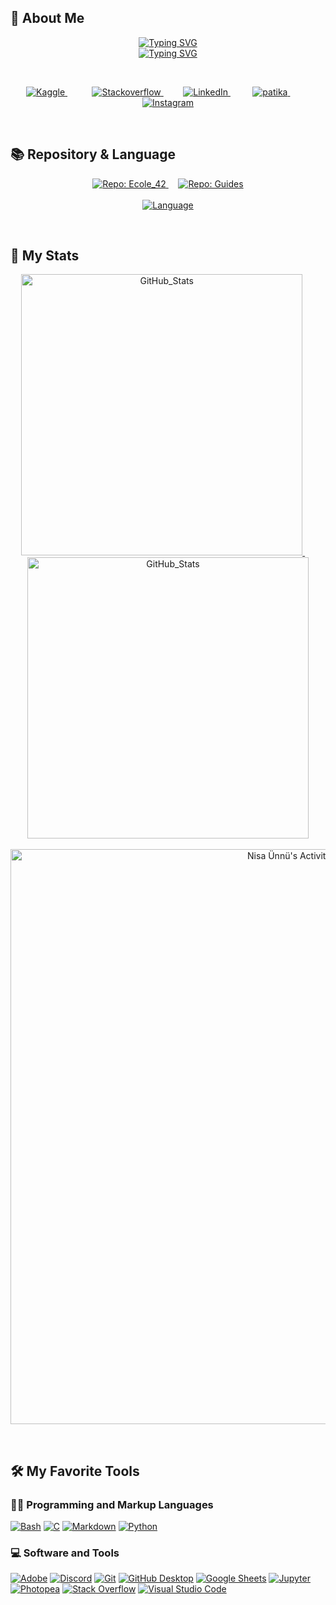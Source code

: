 ## :crescent_moon: About Me

<!-- About Me -->

<p align="center"> 
    <a href="https://git.io/typing-svg">
        <img src="https://readme-typing-svg.demolab.com?font=Kaushan Script&size=30&pause=1000&color=00A404FF&center=true&vCenter=true&repeat=false&width=435&lines=Hi!+I'm+Nisa+Ceren+%C3%9Cnn%C3%BC;" alt="Typing SVG" />
        </a>
    <br>
    <a href="https://git.io/typing-svg">
        <img src="https://readme-typing-svg.demolab.com?font=Kaushan Script&size=30&pause=1000&color=00A404FF&center=true&vCenter=true&width=435&lines=Always+learning+new+things;42+schools+student" alt="Typing SVG" />
        </a>
</p>
<br>

<!-- Introduction -->

<p align="center">
    <a href="https://www.kaggle.com/nisacerennn">
        <img alt="Kaggle" title="Kaggle" src="https://custom-icon-badges.demolab.com/badge/Kaggle-00AAD2.svg?logo=kaggle_new&logoColor=white&style=for-the-badge&labelColor=00AAD2">
        </a>
    &#8287;&#8287;&#8287;&#8287;&#8287;&#8287;&#8287;&#8287;&#8287;
    <a href="https://stackoverflow.com/users/20032529/nisa-ceren-%c3%9cnn%c3%bc">
        <img alt="Stackoverflow" title="Stackoverflow" src="https://custom-icon-badges.demolab.com/badge/Stackoverflow-C80000.svg?logo=stackoverflow&logoColor=white&style=for-the-badge&color=C80000">
        </a> 
    &#8287;&#8287;&#8287;&#8287;&#8287;
    <a href="https://www.linkedin.com/in/nisa-%C3%BCnn%C3%BC/">
        <img alt="LinkedIn" title="LinkedIn" src="https://custom-icon-badges.demolab.com/badge/LinkedIn-0245CA.svg?logo=linkedin&logoColor=white&style=for-the-badge&labelColor=0245CA">
        </a>  
    &#8287;&#8287;&#8287;&#8287;&#8287;
    <a href="https://app.patika.dev/nisacerenunnu">
        <img alt="patika" title="patika" src="https://custom-icon-badges.demolab.com/badge/Patika.dev-FF6600.svg?logo=patika_beyaz&logoColor=white&style=for-the-badge&labelColor=FF6600"/>
        </a>  
    &#8287;&#8287;&#8287;&#8287;&#8287;
    <a href="https://www.instagram.com/nisaunnu/">
        <img alt="Instagram" title="Instagram" src="https://custom-icon-badges.demolab.com/badge/Instagram-purple.svg?logo=instagram&logoColor=white&style=for-the-badge&labelColor=7B1080FF"/>
        </a>
</p>
<br>

## 📚 Repository & Language

<p align="center">
    <a href="https://github.com/nisaunnu/Ecole_42">
        <img title="Repo: Ecole_42"src="https://github-readme-stats.vercel.app/api/pin/?username=nisaunnu&theme=github_dark&show_icons=true&repo=Ecole_42" />
        </a>
    &#8287;&#8287;&#8287;
    <a href="https://github.com/nisaunnu/Guides">
        <img title="Repo: Guides"src="https://github-readme-stats.vercel.app/api/pin/?username=nisaunnu&theme=github_dark&show_icons=true&repo=Guides" />
        </a>
    <br>
    <br>
    <a href="https://github.com/nisaunnu">
        <img title="Language"src="https://github-readme-stats.vercel.app/api/top-langs/?username=nisaunnu&layout=compact&theme=github_dark" />
        </a>
</p>
<br>

## 🎯 My Stats

<p align="center">
<!-- dark mode only -->
    <a href="https://github.com/nisaunnu">
        <img width="450px" title="GitHub_Stats" src="https://github-readme-stats.vercel.app/api?username=nisaunnu&theme=github_dark&show_icons=true&hide=none#gh-dark-mode-only"/>
        <!-- for transparent background color : &bg_color=00000000 -->
        </a>
    &#8287;&#8287;&#8287;&#8287;
    <a href="https://github.com/nisaunnu">
        <img width="450px" title="GitHub_Stats" src="https://streak-stats.demolab.com?user=nisaunnu&theme=github-dark-blue#gh-dark-mode-only"/>
        </a>
    <br>
    <br>
    <a href="https://github.com/ashutosh00710/github-readme-activity-graph">
        <img  width="920px" alt="Nisa Ünnü's Activity Graph" src="https://github-readme-activity-graph.cyclic.app/graph/?username=nisaunnu&bg_color=0D1117&color=9D9D9D&line=1F6FEA&point=FFFFFF&hide_border=false#gh-dark-mode-only" />
        </a>
</p>
<br>


## 🛠️ My Favorite Tools

### 👨‍💻 Programming and Markup Languages
<p>
    <a href="#"><img alt="Bash" src="https://img.shields.io/badge/Bash-121011.svg?logo=gnu-bash&logoColor=white&style=for-the-badge"></a>
    <a href="#"><img alt="C" src="https://custom-icon-badges.demolab.com/badge/C-03599C.svg?logo=c-in-hexagon&logoColor=white&style=for-the-badge"></a>
    <a href="#"><img alt="Markdown" src="https://img.shields.io/badge/Markdown-000000.svg?logo=markdown&logoColor=white&style=for-the-badge"></a>
    <a href="#"><img alt="Python" src="https://img.shields.io/badge/Python-264969.svg?logo=python&logoColor=white&style=for-the-badge"></a>
</p>

###  💻 Software and Tools
<p>
    <a href="#"><img alt="Adobe" src="https://img.shields.io/badge/Adobe-ED0E00.svg?logo=adobe&logoColor=white&style=for-the-badge"></a>
    <a href="#"><img alt="Discord" src="https://img.shields.io/badge/-Discord-525DE9.svg?logo=discord&logoColor=white&style=for-the-badge"></a>
    <a href="#"><img alt="Git" src="https://img.shields.io/badge/Git-E44C30.svg?logo=git&logoColor=white&style=for-the-badge"></a>
    <a href="#"><img alt="GitHub Desktop" src="https://img.shields.io/badge/GitHub%20Desktop-7F248B.svg?logo=github&logoColor=white&style=for-the-badge"></a>
    <a href="#"><img alt="Google Sheets" src="https://img.shields.io/badge/Sheets-168751.svg?logo=google%20sheets&logoColor=white&style=for-the-badge"></a>
    <a href="#"><img alt="Jupyter" src="https://img.shields.io/badge/Jupyter-E77124.svg?logo=Jupyter&logoColor=white&style=for-the-badge"></a>
    <a href="#"><img alt="Photopea" src="https://img.shields.io/badge/Photopea-179C8F?logo=photopea&logoColor=white&style=for-the-badge"></a>
    <a href="#"><img alt="Stack Overflow" src="https://img.shields.io/badge/-Stack%20Overflow-C80000?logo=stack-overflow&logoColor=white&style=for-the-badge"></a>
    <a href="#"><img alt="Visual Studio Code" src="https://img.shields.io/badge/Visual%20Studio%20Code-0073B0.svg?logo=visual-studio-code&logoColor=white&style=for-the-badge"></a>
</p>
